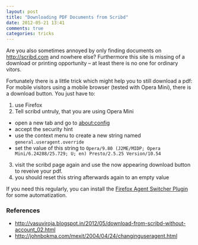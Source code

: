 ```yaml
---
layout: post
title: "Downloading PDF Documents from Scribd"
date: 2012-05-21 13:41
comments: true
categories: tricks
---
```


Are you also sometimes annoyed by only finding documents on <http://scribd.com> and
nowhere else? Furthermore this site is missing of a download or printing
opportunity – at least there is no one for ordinary vitors.

Fortunately there is a little trick which might help you to still download a
pdf:
For mobile visitors using a mobile browser (tested with Opera Mini), there is a
download button. You just have to:

1. use Firefox
2. Tell scribd untruly, that you are using Opera Mini
  * open a new tab and go to <about:config>
  * accept the security hint
  * use the context menu to create a new string named `general.useragent.override`
  * set the value of this string to `Opera/9.80 (J2ME/MIDP; Opera Mini/6.24288/25.729; U; en) Presto/2.5.25 Version/10.54`
3. visit the scribd page again and use the now appearing download button to reveive your pdf.
4. you should reset this string afterwards again to an empty value

If you need this regularly, you can install the
[Firefox Agent Switcher Plugin](https://addons.mozilla.org/en-US/firefox/addon/user-agent-switcher/)
for some automatization.

### References

* <http://vasuviroja.blogspot.in/2012/05/download-from-scribd-without-account_02.html>
* <http://johnbokma.com/mexit/2004/04/24/changinguseragent.html>